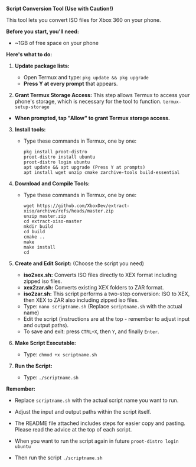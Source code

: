 **Script Conversion Tool (Use with Caution!)**

This tool lets you convert ISO files for Xbox 360 on your phone.

**Before you start, you'll need:**

* ~1GB of free space on your phone

**Here's what to do:**

1. **Update package lists:**

   - Open Termux and type:
     ```pkg update && pkg upgrade```
   - **Press Y at every prompt** that appears.

2. **Grant Termux Storage Access:**
This step allows Termux to access your phone's storage, which is necessary for the tool to function.
```termux-setup-storage```
* **When prompted, tap "Allow" to grant Termux storage access.**

3. **Install tools:**
   - Type these commands in Termux, one by one:
     ```
     pkg install proot-distro
     proot-distro install ubuntu
     proot-distro login ubuntu
     apt update && apt upgrade (Press Y at prompts)
     apt install wget unzip cmake zarchive-tools build-essential
     ```

4. **Download and Compile Tools:**
   - Type these commands in Termux, one by one:
     ```
     wget https://github.com/XboxDev/extract-xiso/archive/refs/heads/master.zip
     unzip master.zip
     cd extract-xiso-master
     mkdir build
     cd build
     cmake ..
     make
     make install
     cd
     ```

5. **Create and Edit Script:** (Choose the script you need)

   * **iso2xex.sh:** Converts ISO files directly to XEX format including zipped iso files. 
   * **xex2zar.sh:** Converts existing XEX folders to ZAR format.
   * **iso2zar.sh:** This script performs a two-step conversion: ISO to XEX, then XEX to ZAR also including zipped iso files.

   - Type: `nano scriptname.sh` (Replace `scriptname.sh` with the actual name)
   - Edit the script (instructions are at the top - remember to adjust input and output paths).
   - To save and exit: press `CTRL+X`, then `Y`, and finally `Enter`.

6. **Make Script Executable:**
   - Type: `chmod +x scriptname.sh`

7. **Run the Script:**
   - Type: `./scriptname.sh`

**Remember:**

* Replace `scriptname.sh` with the actual script name you want to run.
* Adjust the input and output paths within the script itself.

* The README file attached includes steps for easier copy and pasting. Please read the advice at the top of each script.

* When you want to run the script again in future
```proot-distro login ubuntu```
* Then run the script
```./scriptname.sh```
